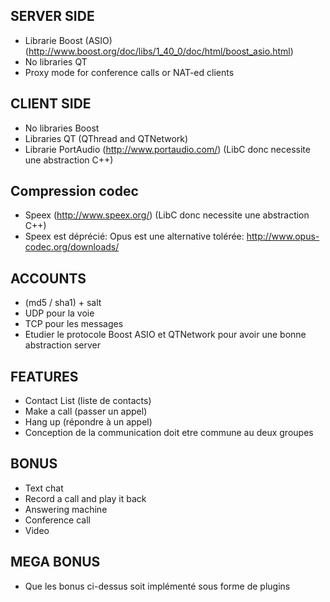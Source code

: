 ## SERVER SIDE

* Librarie Boost (ASIO) (http://www.boost.org/doc/libs/1_40_0/doc/html/boost_asio.html)
* No libraries QT
* Proxy mode for conference calls or NAT-ed clients


## CLIENT SIDE

* No libraries Boost
* Libraries QT (QThread and QTNetwork)
* Librarie PortAudio (http://www.portaudio.com/) (LibC donc necessite une abstraction C++)


## Compression codec

* Speex (http://www.speex.org/) (LibC donc necessite une abstraction C++)
* Speex est déprécié: Opus est une alternative tolérée: http://www.opus-codec.org/downloads/


## ACCOUNTS

* (md5 / sha1) + salt
* UDP pour la voie
* TCP pour les messages
* Etudier le protocole Boost ASIO <server> et QTNetwork <client> pour avoir une bonne abstraction server


## FEATURES

* Contact List (liste de contacts)
* Make a call (passer un appel)
* Hang up (répondre à un appel)
* Conception de la communication doit etre commune au deux groupes

## BONUS

* Text chat
* Record a call and play it back
* Answering machine
* Conference call
* Video

## MEGA BONUS

* Que les bonus ci-dessus soit implémenté sous forme de plugins
